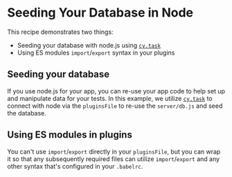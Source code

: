 # Seeding Your Database in Node

This recipe demonstrates two things:

* Seeding your database with node.js using [`cy.task`](https://on.cypress.io/task)
* Using ES modules `import`/`export` syntax in your plugins

## Seeding your database

If you use node.js for your app, you can re-use your app code to help set up and manipulate data for your tests. In this example, we utilize [`cy.task`](https://on.cypress.io/task) to connect with node via the `pluginsFile` to re-use the `server/db.js` and seed the database.

## Using ES modules in plugins

You can't use `import`/`export` directly in your `pluginsFile`, but you can wrap it so that any subsequently required files can utilize `import`/`export` and any other syntax that's configured in your `.babelrc`.
